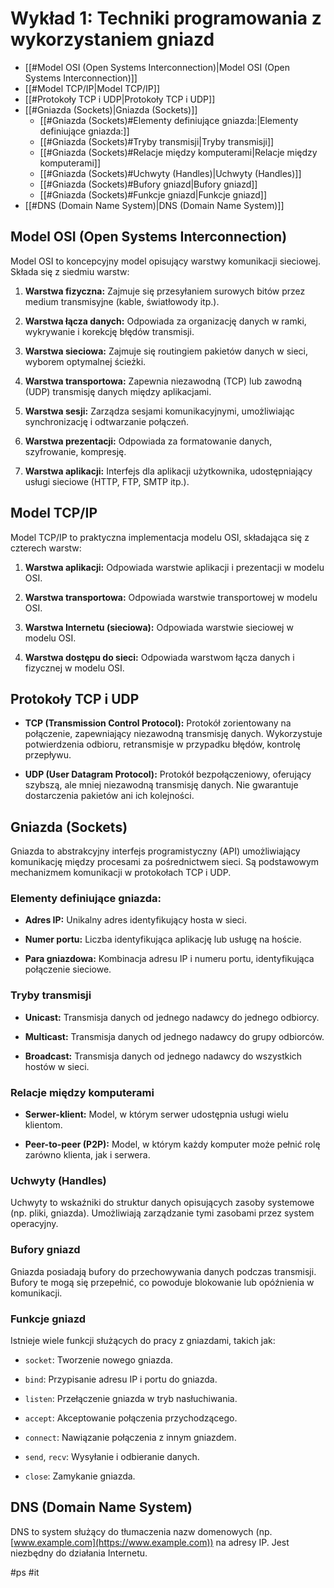 # Wykład 1: Techniki programowania z wykorzystaniem gniazd

- [[#Model OSI (Open Systems Interconnection)|Model OSI (Open Systems Interconnection)]]
- [[#Model TCP/IP|Model TCP/IP]]
- [[#Protokoły TCP i UDP|Protokoły TCP i UDP]]
- [[#Gniazda (Sockets)|Gniazda (Sockets)]]
	- [[#Gniazda (Sockets)#Elementy definiujące gniazda:|Elementy definiujące gniazda:]]
	- [[#Gniazda (Sockets)#Tryby transmisji|Tryby transmisji]]
	- [[#Gniazda (Sockets)#Relacje między komputerami|Relacje między komputerami]]
	- [[#Gniazda (Sockets)#Uchwyty (Handles)|Uchwyty (Handles)]]
	- [[#Gniazda (Sockets)#Bufory gniazd|Bufory gniazd]]
	- [[#Gniazda (Sockets)#Funkcje gniazd|Funkcje gniazd]]
- [[#DNS (Domain Name System)|DNS (Domain Name System)]]


## Model OSI (Open Systems Interconnection)

Model OSI to koncepcyjny model opisujący warstwy komunikacji sieciowej. Składa się z siedmiu warstw:

1. **Warstwa fizyczna:** Zajmuje się przesyłaniem surowych bitów przez medium transmisyjne (kable, światłowody itp.).
    
2. **Warstwa łącza danych:** Odpowiada za organizację danych w ramki, wykrywanie i korekcję błędów transmisji.
    
3. **Warstwa sieciowa:** Zajmuje się routingiem pakietów danych w sieci, wyborem optymalnej ścieżki.
    
4. **Warstwa transportowa:** Zapewnia niezawodną (TCP) lub zawodną (UDP) transmisję danych między aplikacjami.
    
5. **Warstwa sesji:** Zarządza sesjami komunikacyjnymi, umożliwiając synchronizację i odtwarzanie połączeń.
    
6. **Warstwa prezentacji:** Odpowiada za formatowanie danych, szyfrowanie, kompresję.
    
7. **Warstwa aplikacji:** Interfejs dla aplikacji użytkownika, udostępniający usługi sieciowe (HTTP, FTP, SMTP itp.).
    

## Model TCP/IP

Model TCP/IP to praktyczna implementacja modelu OSI, składająca się z czterech warstw:

1. **Warstwa aplikacji:** Odpowiada warstwie aplikacji i prezentacji w modelu OSI.
    
2. **Warstwa transportowa:** Odpowiada warstwie transportowej w modelu OSI.
    
3. **Warstwa Internetu (sieciowa):** Odpowiada warstwie sieciowej w modelu OSI.
    
4. **Warstwa dostępu do sieci:** Odpowiada warstwom łącza danych i fizycznej w modelu OSI.
    

## Protokoły TCP i UDP

- **TCP (Transmission Control Protocol):** Protokół zorientowany na połączenie, zapewniający niezawodną transmisję danych. Wykorzystuje potwierdzenia odbioru, retransmisje w przypadku błędów, kontrolę przepływu.
    
- **UDP (User Datagram Protocol):** Protokół bezpołączeniowy, oferujący szybszą, ale mniej niezawodną transmisję danych. Nie gwarantuje dostarczenia pakietów ani ich kolejności.
    

## Gniazda (Sockets)

Gniazda to abstrakcyjny interfejs programistyczny (API) umożliwiający komunikację między procesami za pośrednictwem sieci. Są podstawowym mechanizmem komunikacji w protokołach TCP i UDP.

### Elementy definiujące gniazda:

- **Adres IP:** Unikalny adres identyfikujący hosta w sieci.
    
- **Numer portu:** Liczba identyfikująca aplikację lub usługę na hoście.
    
- **Para gniazdowa:** Kombinacja adresu IP i numeru portu, identyfikująca połączenie sieciowe.
    

### Tryby transmisji

- **Unicast:** Transmisja danych od jednego nadawcy do jednego odbiorcy.
    
- **Multicast:** Transmisja danych od jednego nadawcy do grupy odbiorców.
    
- **Broadcast:** Transmisja danych od jednego nadawcy do wszystkich hostów w sieci.
    

### Relacje między komputerami

- **Serwer-klient:** Model, w którym serwer udostępnia usługi wielu klientom.
    
- **Peer-to-peer (P2P):** Model, w którym każdy komputer może pełnić rolę zarówno klienta, jak i serwera.
    

### Uchwyty (Handles)

Uchwyty to wskaźniki do struktur danych opisujących zasoby systemowe (np. pliki, gniazda). Umożliwiają zarządzanie tymi zasobami przez system operacyjny.

### Bufory gniazd

Gniazda posiadają bufory do przechowywania danych podczas transmisji. Bufory te mogą się przepełnić, co powoduje blokowanie lub opóźnienia w komunikacji.

### Funkcje gniazd

Istnieje wiele funkcji służących do pracy z gniazdami, takich jak:

- `socket`: Tworzenie nowego gniazda.
    
- `bind`: Przypisanie adresu IP i portu do gniazda.
    
- `listen`: Przełączenie gniazda w tryb nasłuchiwania.
    
- `accept`: Akceptowanie połączenia przychodzącego.
    
- `connect`: Nawiązanie połączenia z innym gniazdem.
    
- `send`, `recv`: Wysyłanie i odbieranie danych.
    
- `close`: Zamykanie gniazda.
    

## DNS (Domain Name System)

DNS to system służący do tłumaczenia nazw domenowych (np. [www.example.com](https://www.example.com)) na adresy IP. Jest niezbędny do działania Internetu.

#ps #it
